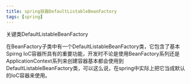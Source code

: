 ```yaml
---
title: spring容器DefaultListableBeanFactory
tags: [spring]
---
```


关键类DefaultListableBeanFactory

在BeanFactory子类中有一个DefaultListableBeanFactory类，它包含了基本Spirng IoC容器所具有的重要功能，开发时不论是使用BeanFactory系列还是ApplicationContext系列来创建容器基本都会使用到DefaultListableBeanFactory类，可以这么说，在spring中实际上把它当成默认的IoC容器来使用。